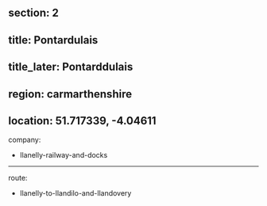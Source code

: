 section: 2
----
title: Pontardulais
----
title_later: Pontarddulais
----
region: carmarthenshire
----
location: 51.717339, -4.04611
----
company:
- llanelly-railway-and-docks
----
route:
- llanelly-to-llandilo-and-llandovery
